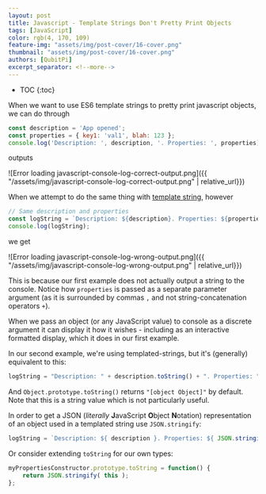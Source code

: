 ```yaml
---
layout: post
title: Javascript - Template Strings Don't Pretty Print Objects
tags: [JavaScript]
color: rgb(4, 170, 109)
feature-img: "assets/img/post-cover/16-cover.png"
thumbnail: "assets/img/post-cover/16-cover.png"
authors: [QubitPi]
excerpt_separator: <!--more-->
---
```


<!--more-->

* TOC
{:toc}

When we want to use ES6 template strings to pretty print javascript objects, we can do through

```javascript
const description = 'App opened';
const properties = { key1: 'val1', blah: 123 };
console.log('Description: ', description, '. Properties: ', properties);
```

outputs

![Error loading javascript-console-log-correct-output.png]({{ "/assets/img/javascript-console-log-correct-output.png" | relative_url}})

When we attempt to do the same thing with
[template string](https://developer.mozilla.org/en-US/docs/Web/JavaScript/Reference/Template_literals), however

```javascript
// Same description and properties
const logString = `Description: ${description}. Properties: ${properties}`;
console.log(logString);
```

we get

![Error loading javascript-console-log-wrong-output.png]({{ "/assets/img/javascript-console-log-wrong-output.png" | relative_url}})

This is because our first example does not actually output a string to the console. Notice how `properties` is passed as
a separate parameter argument (as it is surrounded by commas `,` and not string-concatenation operators `+`).

When we pass an object (or any JavaScript value) to console as a discrete argument it can display it how it wishes -
including as an interactive formatted display, which it does in our first example.

In our second example, we're using templated-strings, but it's (generally) equivalent to this:

```javascript
logString = "Description: " + description.toString() + ". Properties: " + properties.toString()";
```

And `Object.prototype.toString()` returns `"[object Object]"` by default. Note that this is a string value which is not
particularly useful.

In order to get a JSON (_literally_ **J**avaScript **O**bject **N**otation) representation of an object used in a
templated string use `JSON.stringify`:

```javascript
logString = `Description: ${ description }. Properties: ${ JSON.stringify( properties ) }.`
```

Or consider extending `toString` for our own types:

```javascript
myPropertiesConstructor.prototype.toString = function() {
    return JSON.stringify( this );
};
```
